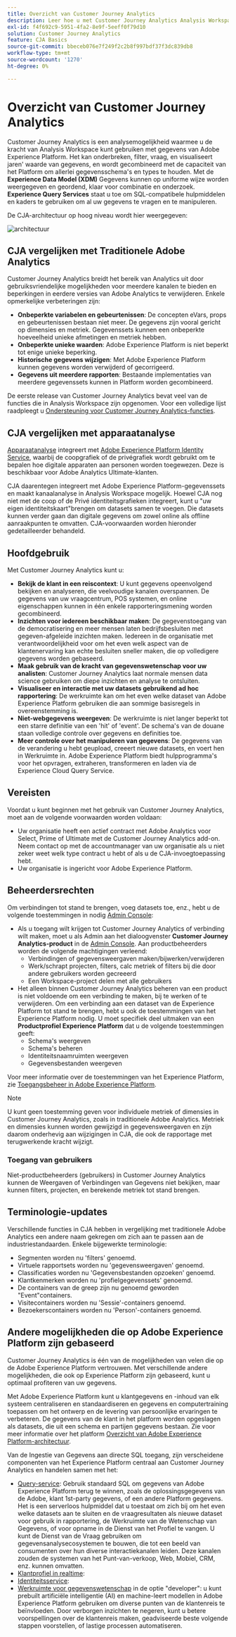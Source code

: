 ```yaml
---
title: Overzicht van Customer Journey Analytics
description: Leer hoe u met Customer Journey Analytics Analysis Workspace gegevens uit Experience Platform kunt gebruiken.
exl-id: f4f692c9-5951-4fa2-8e9f-5eeff0f79d10
solution: Customer Journey Analytics
feature: CJA Basics
source-git-commit: bbeceb076e7f249f2c2b8f997bdf37f3dc839db8
workflow-type: tm+mt
source-wordcount: '1270'
ht-degree: 0%

---
```


# Overzicht van Customer Journey Analytics

Customer Journey Analytics is een analysemogelijkheid waarmee u de kracht van Analysis Workspace kunt gebruiken met gegevens van Adobe Experience Platform. Het kan onderbreken, filter, vraag, en visualiseert jaren&#39; waarde van gegevens, en wordt gecombineerd met de capaciteit van het Platform om allerlei gegevensschema&#39;s en types te houden. Met de **Experience Data Model (XDM)** Gegevens kunnen op uniforme wijze worden weergegeven en geordend, klaar voor combinatie en onderzoek. **Experience Query Services** staat u toe om SQL-compatibele hulpmiddelen en kaders te gebruiken om al uw gegevens te vragen en te manipuleren.

De CJA-architectuur op hoog niveau wordt hier weergegeven:

![architectuur](assets/cja-architecture.png)

## CJA vergelijken met Traditionele Adobe Analytics

Customer Journey Analytics breidt het bereik van Analytics uit door gebruiksvriendelijke mogelijkheden voor meerdere kanalen te bieden en beperkingen in eerdere versies van Adobe Analytics te verwijderen. Enkele opmerkelijke verbeteringen zijn:

* **Onbeperkte variabelen en gebeurtenissen**: De concepten eVars, props en gebeurtenissen bestaan niet meer. De gegevens zijn vooral gericht op dimensies en metriek. Gegevenssets kunnen een onbeperkte hoeveelheid unieke afmetingen en metriek hebben.
* **Onbeperkte unieke waarden**: Adobe Experience Platform is niet beperkt tot enige unieke beperking.
* **Historische gegevens wijzigen**: Met Adobe Experience Platform kunnen gegevens worden verwijderd of gecorrigeerd.
* **Gegevens uit meerdere rapporten**: Bestaande implementaties van meerdere gegevenssets kunnen in Platform worden gecombineerd.

De eerste release van Customer Journey Analytics bevat veel van de functies die in Analysis Workspace zijn opgenomen. Voor een volledige lijst raadpleegt u [Ondersteuning voor Customer Journey Analytics-functies](cja-aa.md).

## CJA vergelijken met apparaatanalyse

[Apparaatanalyse](https://experienceleague.adobe.com/docs/analytics/components/cda/overview.html) integreert met [Adobe Experience Platform Identity Service](https://experienceleague.adobe.com/docs/experience-platform/identity/home.html?lang=en), waarbij de coopgrafiek of de privégrafiek wordt gebruikt om te bepalen hoe digitale apparaten aan personen worden toegewezen. Deze is beschikbaar voor Adobe Analytics Ultimate-klanten.

CJA daarentegen integreert met Adobe Experience Platform-gegevenssets en maakt kanaalanalyse in Analysis Workspace mogelijk. Hoewel CJA nog niet met de coop of de Privé identiteitsgrafieken integreert, kunt u &quot;uw eigen identiteitskaart&quot;brengen om datasets samen te voegen. Die datasets kunnen verder gaan dan digitale gegevens om zowel online als offline aanraakpunten te omvatten. CJA-voorwaarden worden hieronder gedetailleerder behandeld.

## Hoofdgebruik

Met Customer Journey Analytics kunt u:

* **Bekijk de klant in een reiscontext**: U kunt gegevens opeenvolgend bekijken en analyseren, die veelvoudige kanalen overspannen. De gegevens van uw vraagcentrum, POS systemen, en online eigenschappen kunnen in één enkele rapporteringsmening worden gecombineerd.
* **Inzichten voor iedereen beschikbaar maken**: De gegevenstoegang van de democratisering en meer mensen laten bedrijfsbesluiten met gegeven-afgeleide inzichten maken. Iedereen in de organisatie met verantwoordelijkheid voor om het even welk aspect van de klantenervaring kan echte besluiten sneller maken, die op volledigere gegevens worden gebaseerd.
* **Maak gebruik van de kracht van gegevenswetenschap voor uw analisten**: Customer Journey Analytics laat normale mensen data science gebruiken om diepe inzichten en analyse te ontsluiten.
* **Visualiseer en interactie met uw datasets gebruikend ad hoc rapportering**: De werkruimte kan om het even welke dataset van Adobe Experience Platform gebruiken die aan sommige basisregels in overeenstemming is.
* **Niet-webgegevens weergeven**: De werkruimte is niet langer beperkt tot een starre definitie van een &#39;hit&#39; of &#39;event&#39;. De schema&#39;s van de douane staan volledige controle over gegevens en definities toe.
* **Meer controle over het manipuleren van gegevens**: De gegevens van de verandering u hebt geupload, creeert nieuwe datasets, en voert hen in Werkruimte in. Adobe Experience Platform biedt hulpprogramma&#39;s voor het opvragen, extraheren, transformeren en laden via de Experience Cloud Query Service.

## Vereisten

Voordat u kunt beginnen met het gebruik van Customer Journey Analytics, moet aan de volgende voorwaarden worden voldaan:

* Uw organisatie heeft een actief contract met Adobe Analytics voor Select, Prime of Ultimate met de Customer Journey Analytics add-on. Neem contact op met de accountmanager van uw organisatie als u niet zeker weet welk type contract u hebt of als u de CJA-invoegtoepassing hebt.
* Uw organisatie is ingericht voor Adobe Experience Platform.

## Beheerdersrechten

Om verbindingen tot stand te brengen, voeg datasets toe, enz., hebt u de volgende toestemmingen in nodig [Admin Console](https://adminconsole.adobe.com/enterprise/):

* Als u toegang wilt krijgen tot Customer Journey Analytics of verbinding wilt maken, moet u als Admin aan het dialoogvenster **Customer Journey Analytics-product** in de [Admin Console](https://adminconsole.adobe.com/enterprise/). Aan productbeheerders worden de volgende machtigingen verleend:
   * Verbindingen of gegevensweergaven maken/bijwerken/verwijderen
   * Werk/schrapt projecten, filters, calc metriek of filters bij die door andere gebruikers worden gecreeerd
   * Een Workspace-project delen met alle gebruikers
* Het alleen binnen Customer Journey Analytics beheren van een product is niet voldoende om een verbinding te maken, bij te werken of te verwijderen. Om een verbinding aan een dataset van de Experience Platform tot stand te brengen, hebt u ook de toestemmingen van het Experience Platform nodig. U moet specifiek deel uitmaken van een **Productprofiel Experience Platform** dat u de volgende toestemmingen geeft:
   * Schema&#39;s weergeven
   * Schema&#39;s beheren
   * Identiteitsnaamruimten weergeven
   * Gegevensbestanden weergeven

Voor meer informatie over de toestemmingen van het Experience Platform, zie [Toegangsbeheer in Adobe Experience Platform](https://www.adobe.io/apis/experienceplatform/home/permissions-and-sandboxes/permissions-and-sandboxes.html#!api-specification/markdown/narrative/technical_overview/access-control/access-control-overview.md).

>[!NOTE]
>
>U kunt geen toestemming geven voor individuele metriek of dimensies in Customer Journey Analytics, zoals in traditionele Adobe Analytics. Metriek en dimensies kunnen worden gewijzigd in gegevensweergaven en zijn daarom onderhevig aan wijzigingen in CJA, die ook de rapportage met terugwerkende kracht wijzigt.

### Toegang van gebruikers

Niet-productbeheerders (gebruikers) in Customer Journey Analytics kunnen de Weergaven of Verbindingen van Gegevens niet bekijken, maar kunnen filters, projecten, en berekende metriek tot stand brengen.

## Terminologie-updates

Verschillende functies in CJA hebben in vergelijking met traditionele Adobe Analytics een andere naam gekregen om zich aan te passen aan de industriestandaarden. Enkele bijgewerkte terminologie:

* Segmenten worden nu &#39;filters&#39; genoemd.
* Virtuele rapportsets worden nu &#39;gegevensweergaven&#39; genoemd.
* Classificaties worden nu &#39;Gegevensbestanden opzoeken&#39; genoemd.
* Klantkenmerken worden nu &#39;profielgegevenssets&#39; genoemd.
* De containers van de greep zijn nu genoemd geworden &quot;Event&quot;containers.
* Visitecontainers worden nu &#39;Sessie&#39;-containers genoemd.
* Bezoekerscontainers worden nu &#39;Person&#39;-containers genoemd.

## Andere mogelijkheden die op Adobe Experience Platform zijn gebaseerd

Customer Journey Analytics is één van de mogelijkheden van velen die op de Adobe Experience Platform vertrouwen. Met verschillende andere mogelijkheden, die ook op Experience Platform zijn gebaseerd, kunt u optimaal profiteren van uw gegevens.

Met Adobe Experience Platform kunt u klantgegevens en -inhoud van elk systeem centraliseren en standaardiseren en gegevens en computertraining toepassen om het ontwerp en de levering van persoonlijke ervaringen te verbeteren. De gegevens van de klant in het platform worden opgeslagen als datasets, die uit een schema en partijen gegevens bestaan. Zie voor meer informatie over het platform [Overzicht van Adobe Experience Platform-architectuur](https://www.adobe.io/apis/experienceplatform/home/overview.html).

Van de Ingestie van Gegevens aan directe SQL toegang, zijn verscheidene componenten van het Experience Platform centraal aan Customer Journey Analytics en handelen samen met het:

* [Query-service](https://www.adobe.io/apis/experienceplatform/home/query-service/sql-reference.html): Gebruik standaard SQL om gegevens van Adobe Experience Platform terug te winnen, zoals de oplossingsgegevens van de Adobe, klant 1st-party gegevens, of een andere Platform gegevens. Het is een serverloos hulpmiddel dat u toestaat om zich bij om het even welke datasets aan te sluiten en de vraagresultaten als nieuwe dataset voor gebruik in rapportering, de Werkruimte van de Wetenschap van Gegevens, of voor opname in de Dienst van het Profiel te vangen. U kunt de Dienst van de Vraag gebruiken om gegevensanalysecosystemen te bouwen, die tot een beeld van consumenten over hun diverse interactiekanalen leiden. Deze kanalen zouden de systemen van het Punt-van-verkoop, Web, Mobiel, CRM, enz. kunnen omvatten.
* [Klantprofiel in realtime](https://www.adobe.io/apis/experienceplatform/home/profile-identity-segmentation/profile-identity-segmentation-services.html#!api-specification/markdown/narrative/technical_overview/unified_profile_architectural_overview/unified_profile_architectural_overview.md):
* [Identiteitsservice](https://www.adobe.io/apis/experienceplatform/home/profile-identity-segmentation/profile-identity-segmentation-services.html#!api-specification/markdown/narrative/technical_overview/identity_services_architectural_overview/identity_services_architectural_overview.md):
* [Werkruimte voor gegevenswetenschap](https://www.adobe.io/apis/experienceplatform/home/data-science-workspace.html) in de optie &quot;developer&quot;: u kunt prebuilt artificiële intelligentie (AI) en machine-leert modellen in Adobe Experience Platform gebruiken om diverse punten van de klantenreis te beïnvloeden. Door verborgen inzichten te negeren, kunt u betere voorspellingen over de klantenreis maken, geadviseerde beste volgende stappen voorstellen, of lastige processen automatiseren.
